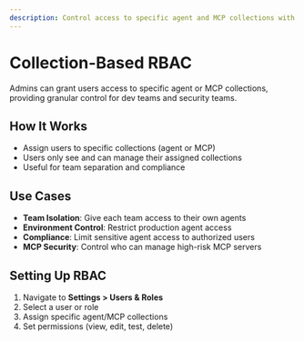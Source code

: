 ```yaml
---
description: Control access to specific agent and MCP collections with granular RBAC.
---
```


# Collection-Based RBAC

Admins can grant users access to specific agent or MCP collections, providing granular control for dev teams and security teams.

## How It Works

- Assign users to specific collections (agent or MCP)
- Users only see and can manage their assigned collections
- Useful for team separation and compliance

## Use Cases

- **Team Isolation**: Give each team access to their own agents
- **Environment Control**: Restrict production agent access
- **Compliance**: Limit sensitive agent access to authorized users
- **MCP Security**: Control who can manage high-risk MCP servers

## Setting Up RBAC

1. Navigate to **Settings > Users & Roles**
2. Select a user or role
3. Assign specific agent/MCP collections
4. Set permissions (view, edit, test, delete)